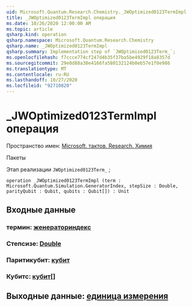 ```yaml
---
uid: Microsoft.Quantum.Research.Chemistry._JWOptimized0123TermImpl
title: _JWOptimized0123TermImpl операция
ms.date: 10/26/2020 12:00:00 AM
ms.topic: article
qsharp.kind: operation
qsharp.namespace: Microsoft.Quantum.Research.Chemistry
qsharp.name: _JWOptimized0123TermImpl
qsharp.summary: Implementation step of `JWOptimized0123Term_`;
ms.openlocfilehash: f7ccce774cf247d4b35f37ba5be4929f18a8357d
ms.sourcegitcommit: 29e0d88a30e4166fa580132124b0eb57e1f0e986
ms.translationtype: MT
ms.contentlocale: ru-RU
ms.lasthandoff: 10/27/2020
ms.locfileid: "92710820"
---
```

# <a name="_jwoptimized0123termimpl-operation"></a>_JWOptimized0123TermImpl операция

Пространство имен: [Microsoft. тактов. Research. Химия](xref:Microsoft.Quantum.Research.Chemistry)

Пакеты [](https://nuget.org/packages/)


Этап реализации `JWOptimized0123Term_` ;

```qsharp
operation _JWOptimized0123TermImpl (term : Microsoft.Quantum.Simulation.GeneratorIndex, stepSize : Double, parityQubit : Qubit, qubits : Qubit[]) : Unit
```


## <a name="input"></a>Входные данные

### <a name="term--generatorindex"></a>термин: [женераториндекс](xref:Microsoft.Quantum.Simulation.GeneratorIndex)




### <a name="stepsize--double"></a>Степсизе: [Double](xref:microsoft.quantum.lang-ref.double)




### <a name="parityqubit--qubit"></a>Паритикубит: [кубит](xref:microsoft.quantum.lang-ref.qubit)




### <a name="qubits--qubit"></a>Кубитс: [кубит](xref:microsoft.quantum.lang-ref.qubit)[]





## <a name="output--unit"></a>Выходные данные: [единица измерения](xref:microsoft.quantum.lang-ref.unit)

